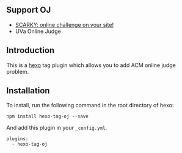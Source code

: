 ## Support OJ ##

* [SCARKY: online challenge on your site!](http://www.scarky.com/)
* UVa Online Judge

## Introduction

This is a [hexo](https://github.com/tommy351/hexo)
tag plugin which allows you to add ACM online judge problem.

## Installation

To install, run the following command in the root directory of hexo:
```
npm install hexo-tag-oj --save
```

And add this plugin in your ``_config.yml``.

```
plugins:
  - hexo-tag-oj
```